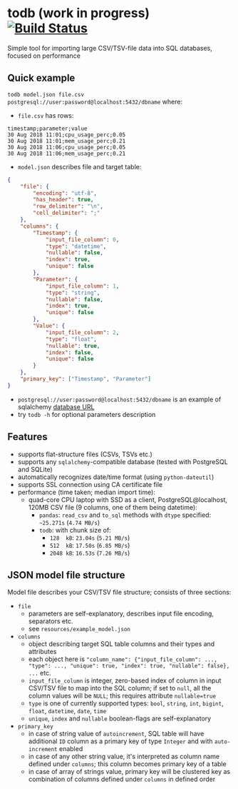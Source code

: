 # todb (work in progress) [![Build Status](https://travis-ci.com/emkor/todb.svg?branch=master)](https://travis-ci.com/emkor/todb)
Simple tool for importing large CSV/TSV-file data into SQL databases, focused on performance

## Quick example
`todb model.json file.csv postgresql://user:password@localhost:5432/dbname` where:
- `file.csv` has rows:
```csv
timestamp;parameter;value
30 Aug 2018 11:01;cpu_usage_perc;0.05
30 Aug 2018 11:01;mem_usage_perc;0.21
30 Aug 2018 11:06;cpu_usage_perc;0.05
30 Aug 2018 11:06;mem_usage_perc;0.21
```
- `model.json` describes file and target table:
```json
{
    "file": {
        "encoding": "utf-8",
        "has_header": true,
        "row_delimiter": "\n",
        "cell_delimiter": ";"
    },
    "columns": {
        "Timestamp": {
            "input_file_column": 0,
            "type": "datetime",
            "nullable": false,
            "index": true,
            "unique": false
        },
        "Parameter": {
            "input_file_column": 1,
            "type": "string",
            "nullable": false,
            "index": true,
            "unique": false
        },
        "Value": {
            "input_file_column": 2,
            "type": "float",
            "nullable": true,
            "index": false,
            "unique": false
        }
    },
    "primary_key": ["Timestamp", "Parameter"]
}
```
- `postgresql://user:password@localhost:5432/dbname` is an example of sqlalchemy [database URL](https://docs.sqlalchemy.org/en/latest/core/engines.html#database-urls)
- try `todb -h` for optional parameters description

## Features
- supports flat-structure files (CSVs, TSVs etc.)
- supports any `sqlalchemy`-compatible database (tested with PostgreSQL and SQLite)
- automatically recognizes date/time format (using `python-dateutil`)
- supports SSL connection using CA certificate file
- performance (time taken; median import time):
    - quad-core CPU laptop with SSD as a client, PostgreSQL@localhost, 120MB CSV file (9 columns, one of them being datetime):
        - `pandas`: `read_csv` and `to_sql` methods with `dtype` specified: `~25.271s` (`4.74 MB/s`)
        - `todb`: with chunk size of:
            - `128  kB`: `23.04s` (`5.21 MB/s`)
            - `512  kB`: `17.50s` (`6.85 MB/s`)
            - `2048 kB`: `16.53s` (`7.26 MB/s`)
    
## JSON model file structure
Model file describes your CSV/TSV file structure; consists of three sections:
- `file`
    - parameters are self-explanatory, describes input file encoding, separators etc.
    - see `resources/example_model.json`
- `columns`
    - object describing target SQL table columns and their types and attributes
    - each object here is `"column_name": {"input_file_column": ..., "type": ..., "unique": true, "index": true, "nullable": false}, ...` etc.
    - `input_file_column` is integer, zero-based index of column in input CSV/TSV file to map into the SQL column; if set to `null`, all the column values will be `NULL`; this requires attribute `nullable=true`
    - `type` is one of currently supported types: `bool`, `string`, `int`, `bigint`, `float`, `datetime`, `date`, `time`
    - `unique`, `index` and `nullable` boolean-flags are self-explanatory
- `primary_key`
    - in case of string value of `autoincrement`, SQL table will have additional `ID` column as a primary key of type `Integer` and with `auto-increment` enabled
    - in case of any other string value, it's interpreted as column name defined under `columns`; this column becomes primary key of a table
    - in case of array of strings value, primary key will be clustered key as combination of columns defined under `columns` in defined order